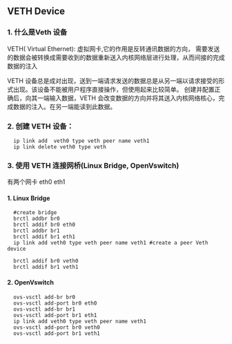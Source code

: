 ## VETH Device

### 1. 什么是Veth 设备
 VETH( Virtual Ethernet): 虚拟网卡,它的作用是反转通讯数据的方向，
 需要发送的数据会被转换成需要收到的数据重新送入内核网络层进行处理，从而间接的完成数据的注入
 
 VETH 设备总是成对出现，送到一端请求发送的数据总是从另一端以请求接受的形式出现。该设备不能被用户程序直接操作，但使用起来比较简单。
 创建并配置正确后，向其一端输入数据，VETH 会改变数据的方向并将其送入内核网络核心，完成数据的注入。在另一端能读到此数据。
 
 
### 2. 创建 VETH 设备：
```
  ip link add  veth0 type veth peer name veth1
  ip link delete veth0 type veth 
```

### 3. 使用 VETH 连接网桥(Linux Bridge, OpenVswitch) 
有两个网卡 eth0 eth1

#### 1. Linux Bridge
```
  #create bridge
  brctl addbr br0
  brctl addif br0 eth0
  brctl addbr br1
  brctl addif br1 eth1
  ip link add veth0 type veth peer name veth1 #create a peer Veth device
  
  brctl addif br0 veth0
  brctl addif br1 veth1
```

#### 2. OpenVswitch
```
  ovs-vsctl add-br br0
  ovs-vsctl add-port br0 eth0
  ovs-vsctl add-br br1
  ovs-vsctl add-port br1 eth1
  ip link add veth0 type veth peer name veth1
  ovs-vsctl add-port br0 veth0
  ovs-vsctl add-port br1 veth1
  
```
